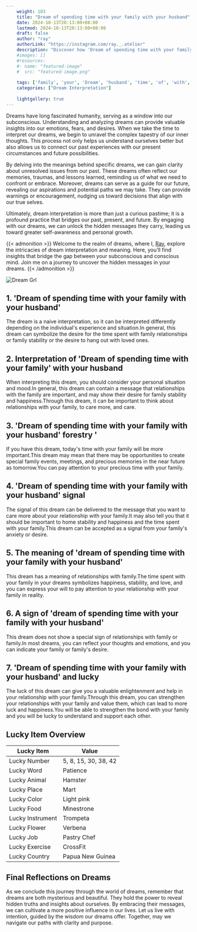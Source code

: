 ```yaml
---
    weight: 103
    title: "Dream of spending time with your family with your husband"  # Assuming 'title' column exists
    date: 2024-10-13T20:13:00+08:00
    lastmod: 2024-10-13T20:13:00+08:00
    draft: false
    author: "ray"
    authorLink: "https://instagram.com/ray._.atelier"
    description: "Discover how 'Dream of spending time with your family with your husband' can interpret your future and uncover its significant meanings in your life."
    #images: []
    #resources:
    #- name: "featured-image"
    #  src: "featured-image.png"
    
    tags: ['family', 'your', 'Dream', 'husband', 'time', 'of', 'with', 'spending']
    categories: ["Dream Interpretation"]
    
    lightgallery: true
---
```

    
Dreams have long fascinated humanity, serving as a window into our subconscious. Understanding and analyzing dreams can provide valuable insights into our emotions, fears, and desires. When we take the time to interpret our dreams, we begin to unravel the complex tapestry of our inner thoughts. This process not only helps us understand ourselves better but also allows us to connect our past experiences with our present circumstances and future possibilities.

By delving into the meanings behind specific dreams, we can gain clarity about unresolved issues from our past. These dreams often reflect our memories, traumas, and lessons learned, reminding us of what we need to confront or embrace. Moreover, dreams can serve as a guide for our future, revealing our aspirations and potential paths we may take. They can provide warnings or encouragement, nudging us toward decisions that align with our true selves.

Ultimately, dream interpretation is more than just a curious pastime; it is a profound practice that bridges our past, present, and future. By engaging with our dreams, we can unlock the hidden messages they carry, leading us toward greater self-awareness and personal growth.

{{< admonition >}}
Welcome to the realm of dreams, where I, [Ray](https://instagram.com/ray._.atelier), explore the intricacies of dream interpretation and meaning. Here, you’ll find insights that bridge the gap between your subconscious and conscious mind. Join me on a journey to uncover the hidden messages in your dreams.
{{< /admonition >}}

![Dream Grl](https://cdn.pixabay.com/photo/2017/11/02/03/35/gothic-2910057_1280.jpg "Dream Grl")

## 1. 'Dream of spending time with your family with your husband'
The dream is a naive interpretation, so it can be interpreted differently depending on the individual's experience and situation.In general, this dream can symbolize the desire for the time spent with family relationships or family stability or the desire to hang out with loved ones.

## 2. Interpretation of 'Dream of spending time with your family' with your husband
When interpreting this dream, you should consider your personal situation and mood.In general, this dream can contain a message that relationships with the family are important, and may show their desire for family stability and happiness.Through this dream, it can be important to think about relationships with your family, to care more, and care.

## 3. 'Dream of spending time with your family with your husband' forestry '
If you have this dream, today's time with your family will be more important.This dream may mean that there may be opportunities to create special family events, meetings, and precious memories in the near future as tomorrow.You can pay attention to your precious time with your family.

## 4. 'Dream of spending time with your family with your husband' signal
The signal of this dream can be delivered to the message that you want to care more about your relationship with your family.It may also tell you that it should be important to home stability and happiness and the time spent with your family.This dream can be accepted as a signal from your family's anxiety or desire.

## 5. The meaning of 'dream of spending time with your family with your husband'
This dream has a meaning of relationships with family.The time spent with your family in your dreams symbolizes happiness, stability, and love, and you can express your will to pay attention to your relationship with your family in reality.

## 6. A sign of 'dream of spending time with your family with your husband'
This dream does not show a special sign of relationships with family or family.In most dreams, you can reflect your thoughts and emotions, and you can indicate your family or family's desire.

## 7. 'Dream of spending time with your family with your husband' and lucky
The luck of this dream can give you a valuable enlightenment and help in your relationship with your family.Through this dream, you can strengthen your relationships with your family and value them, which can lead to more luck and happiness.You will be able to strengthen the bond with your family and you will be lucky to understand and support each other.

## Lucky Item Overview
| Lucky Item          | Value              |
|---------------|--------------------|
| Lucky Number        | 5, 8, 15, 30, 38, 42  |
| Lucky Word          | Patience |
| Lucky Animal        | Hamster |
| Lucky Place         | Mart     |
| Lucky Color         | Light pink     |
| Lucky Food          | Minestrone      |
| Lucky Instrument    | Trompeta |
| Lucky Flower        | Verbena    |
| Lucky Job           | Pastry Chef       |
| Lucky Exercise      | CrossFit  |
| Lucky Country       | Papua New Guinea    |


##  Final Reflections on Dreams

As we conclude this journey through the world of dreams, remember that dreams are both mysterious and beautiful. They hold the power to reveal hidden truths and insights about ourselves. By embracing their messages, we can cultivate a more positive influence in our lives. Let us live with intention, guided by the wisdom our dreams offer. Together, may we navigate our paths with clarity and purpose.
